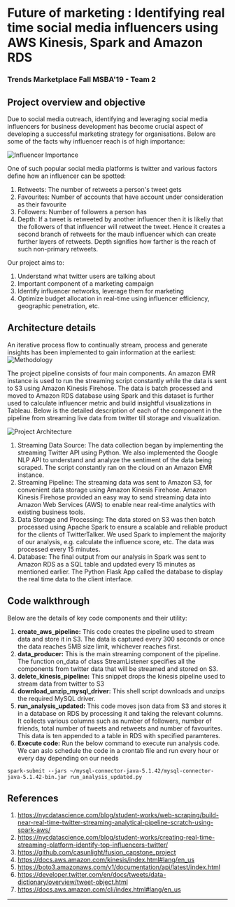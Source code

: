 # Future of marketing : Identifying real time social media influencers using AWS Kinesis, Spark and Amazon RDS
### Trends Marketplace Fall MSBA'19 - Team 2

## Project overview and objective
Due to social media outreach, identifying and leveraging social media influencers for business development has become crucial aspect of developing a successful marketing strategy for organisations. Below are some of the facts why influencer reach is of high importance:

![Influencer Importance](https://github.umn.edu/singh899/trends-project-team2/blob/master/Diagrams/Inf.PNG)

One of such popular social media platforms is twitter and various factors define how an influencer can be spotted:
1. Retweets: The number of retweets a person's tweet gets
2. Favourites: Number of accounts that have account under consideration as their favourite
3. Followers: Number of followers a person has
4. Depth: If a tweet is retweeted by another influencer then it is likeliy that the followers of that influencer will retweet the tweet. Hence it creates a second branch of retweets for the maub influencer which can create further layers of retweets. Depth signifies how farther is the reach of such non-primary retweets.

Our project aims to:
1. Understand what twitter users are talking about 
2. Important component of a marketing campaign
3. Identify influencer networks, leverage them for marketing
4. Optimize budget allocation in real-time using influencer efficiency, geographic penetration, etc.

## Architecture details

An iterative process flow to continually stream, process and generate insights has been implemented to gain information at the earliest:
![Methodology](https://github.umn.edu/singh899/trends-project-team2/blob/master/Diagrams/process.PNG)

The project pipeline consists of four main components. An amazon EMR instance is used to run the streaming script constantly while the data is sent to S3 using Amazon Kinesis Firehose. The data is batch processed and moved to Amazon RDS database using Spark and this dataset is further used to calculate influencer metric and build insightful visualizations in Tableau. Below is the detailed description of each of the component in the pipeline from streaming live data from twitter till storage and visualization.

![Project Architecture](https://github.umn.edu/singh899/trends-project-team2/blob/master/Diagrams/Arch2.PNG)

1. Streaming Data Source: The data collection began by implementing the streaming Twitter API using Python. We also implemented the Google NLP API to understand and analyze the sentiment of the data being scraped. The script constantly ran on the cloud on an Amazon EMR instance.
2. Streaming Pipeline: The streaming data was sent to Amazon S3, for convenient data storage using Amazon Kinesis Firehose. Amazon Kinesis Firehose provided an easy way to send streaming data into Amazon Web Services (AWS) to enable near real-time analytics with existing business tools.
3. Data Storage and Processing: The data stored on S3 was then batch processed using Apache Spark to ensure a scalable and reliable product for the clients of TwitterTalker. We used Spark to implement the majority of our analysis, e.g. calculate the influence score, etc. The data was processed every 15 minutes.
4. Database: The final output from our analysis in Spark was sent to Amazon RDS as a SQL table and updated every 15 minutes as mentioned earlier. The Python Flask App called the database to display the real time data to the client interface.

## Code walkthrough
Below are the details of key code components and their utility:
1. **create_aws_pipeline:** This code creates the pipeline used to stream data and store it in S3. The data is captured every 300 seconds or once the data reaches 5MB size limit, whichever reaches first.
2. **data_producer:** This is the main streaming component of the pipeline. The function on_data of class StreamListener specifies all the components from twitter data that will be streamed and stored on S3.
3. **delete_kinesis_pipeline:** This snippet drops the kinesis pipeline used to stream data from twitter to S3
4. **download_unzip_mysql_driver:** This shell script downloads and unzips the required MySQL driver.
5. **run_analysis_updated:** This code moves json data from S3 and stores it in a database on RDS by processing it and taking the relevant columns. It collects various columns such as number of followers, number of friends, total number of tweets and retweets and number of favourites. This data is ten appended to a table in RDS with specified paramteres.
6. **Execute code:** Run the below command to execute run analysis code. We can aslo schedule the code in a crontab file and run every hour or every day depending on our needs

```
spark-submit --jars ~/mysql-connector-java-5.1.42/mysql-connector-java-5.1.42-bin.jar run_analysis_updated.py
```


## References
1. https://nycdatascience.com/blog/student-works/web-scraping/build-near-real-time-twitter-streaming-analytical-pipeline-scratch-using-spark-aws/
2. https://nycdatascience.com/blog/student-works/creating-real-time-streaming-platform-identify-top-influencers-twitter/
3. https://github.com/casunlight/fusion_capstone_project
4. https://docs.aws.amazon.com/kinesis/index.html#lang/en_us
5. https://boto3.amazonaws.com/v1/documentation/api/latest/index.html
6. https://developer.twitter.com/en/docs/tweets/data-dictionary/overview/tweet-object.html
7. https://docs.aws.amazon.com/cli/index.html#lang/en_us


**********************************************************************************************************************************
